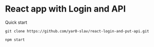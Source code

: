 # React app with Login and API 

Quick start
```
git clone https://github.com/yar0-slav/react-login-and-put-api.git
```

```
npm start

